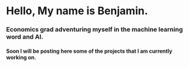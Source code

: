 # Hello, My name is Benjamin. 
### Economics grad adventuring myself in the machine learning word and AI.
#### Soon I will be posting here some of the projects that I am currently working on. 
